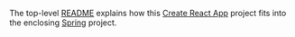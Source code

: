 The top-level [README](../../README.md) explains how this [Create React App](https://facebook.github.io/create-react-app/) project fits into the enclosing [Spring](https://spring.io/) project.

